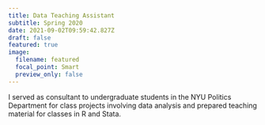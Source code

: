 ```yaml
---
title: Data Teaching Assistant
subtitle: Spring 2020
date: 2021-09-02T09:59:42.827Z
draft: false
featured: true
image:
  filename: featured
  focal_point: Smart
  preview_only: false
---
```

I served as consultant to undergraduate students in the NYU Politics Department for class projects involving data analysis and prepared teaching material for classes in R and Stata.
